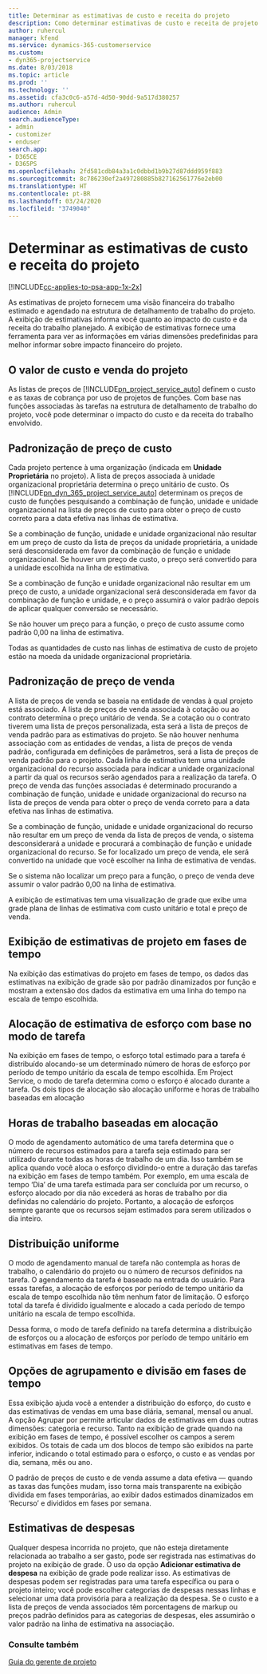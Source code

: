 ```yaml
---
title: Determinar as estimativas de custo e receita do projeto
description: Como determinar estimativas de custo e receita de projeto no Project Service
author: ruhercul
manager: kfend
ms.service: dynamics-365-customerservice
ms.custom:
- dyn365-projectservice
ms.date: 8/03/2018
ms.topic: article
ms.prod: ''
ms.technology: ''
ms.assetid: cfa3c0c6-a57d-4d50-90dd-9a517d380257
ms.author: ruhercul
audience: Admin
search.audienceType:
- admin
- customizer
- enduser
search.app:
- D365CE
- D365PS
ms.openlocfilehash: 2fd581cdb84a3a1c0dbbd1b9b27d87ddd959f883
ms.sourcegitcommit: 8c786230ef2a497280885b827162561776e2eb00
ms.translationtype: HT
ms.contentlocale: pt-BR
ms.lasthandoff: 03/24/2020
ms.locfileid: "3749040"
---
```

# <a name="determine-project-cost-and-revenue-estimates"></a>Determinar as estimativas de custo e receita do projeto 

[!INCLUDE[cc-applies-to-psa-app-1x-2x](../includes/cc-applies-to-psa-app-1x-2x.md)]

As estimativas de projeto fornecem uma visão financeira do trabalho estimado e agendado na estrutura de detalhamento de trabalho do projeto. A exibição de estimativas informa você quanto ao impacto do custo e da receita do trabalho planejado. A exibição de estimativas fornece uma ferramenta para ver as informações em várias dimensões predefinidas para melhor informar sobre impacto financeiro do projeto.  
  
## <a name="cost-and-sales-value-of-the-project"></a>O valor de custo e venda do projeto  
As listas de preços de [!INCLUDE[pn_project_service_auto](../includes/pn-project-service-auto.md)] definem o custo e as taxas de cobrança por uso de projetos de funções. Com base nas funções associadas às tarefas na estrutura de detalhamento de trabalho do projeto, você pode determinar o impacto do custo e da receita do trabalho envolvido.  
  
## <a name="cost-price-defaulting"></a>Padronização de preço de custo  
Cada projeto pertence à uma organização (indicada em **Unidade Proprietária** no projeto). A lista de preços associada à unidade organizacional proprietária determina o preço unitário de custo. Os [!INCLUDE[pn_dyn_365_project_service_auto](../includes/pn-dyn-365-project-service-auto.md)] determinam os preços de custo de funções pesquisando a combinação de função, unidade e unidade organizacional na lista de preços de custo para obter o preço de custo correto para a data efetiva nas linhas de estimativa.  
  
Se a combinação de função, unidade e unidade organizacional não resultar em um preço de custo da lista de preços da unidade proprietária, a unidade será desconsiderada em favor da combinação de função e unidade organizacional. Se houver um preço de custo, o preço será convertido para a unidade escolhida na linha de estimativa.  
  
Se a combinação de função e unidade organizacional não resultar em um preço de custo, a unidade organizacional será desconsiderada em favor da combinação de função e unidade, e o preço assumirá o valor padrão depois de aplicar qualquer conversão se necessário.  
  
 Se não houver um preço para a função, o preço de custo assume como padrão 0,00 na linha de estimativa.  
  
 Todas as quantidades de custo nas linhas de estimativa de custo de projeto estão na moeda da unidade organizacional proprietária.  
  
## <a name="sales-price-defaulting"></a>Padronização de preço de venda  
A lista de preços de venda se baseia na entidade de vendas à qual projeto está associado. A lista de preços de venda associada à cotação ou ao contrato determina o preço unitário de venda. Se a cotação ou o contrato tiverem uma lista de preços personalizada, esta será a lista de preços de venda padrão para as estimativas do projeto. Se não houver nenhuma associação com as entidades de vendas, a lista de preços de venda padrão, configurada em definições de parâmetros, será a lista de preços de venda padrão para o projeto. Cada linha de estimativa tem uma unidade organizacional do recurso associada para indicar a unidade organizacional a partir da qual os recursos serão agendados para a realização da tarefa. O preço de venda das funções associadas é determinado procurando a combinação de função, unidade e unidade organizacional do recurso na lista de preços de venda para obter o preço de venda correto para a data efetiva nas linhas de estimativa.  
  
Se a combinação de função, unidade e unidade organizacional do recurso não resultar em um preço de venda da lista de preços de venda, o sistema desconsiderará a unidade e procurará a combinação de função e unidade organizacional do recurso. Se for localizado um preço de venda, ele será convertido na unidade que você escolher na linha de estimativa de vendas.  
  
Se o sistema não localizar um preço para a função, o preço de venda deve assumir o valor padrão 0,00 na linha de estimativa.  
  
A exibição de estimativas tem uma visualização de grade que exibe uma grade plana de linhas de estimativa com custo unitário e total e preço de venda.  
  
## <a name="time-phased-view-of-project-estimates"></a>Exibição de estimativas de projeto em fases de tempo  
Na exibição das estimativas do projeto em fases de tempo, os dados das estimativas na exibição de grade são por padrão dinamizados por função e mostram a extensão dos dados da estimativa em uma linha do tempo na escala de tempo escolhida.  
  
## <a name="effort-estimate-allocation-based-on-task-mode"></a>Alocação de estimativa de esforço com base no modo de tarefa  
Na exibição em fases de tempo, o esforço total estimado para a tarefa é distribuído alocando-se um determinado número de horas de esforço por período de tempo unitário da escala de tempo escolhida. Em Project Service, o modo de tarefa determina como o esforço é alocado durante a tarefa. Os dois tipos de alocação são alocação uniforme e horas de trabalho baseadas em alocação  
  
## <a name="work-hours-based-allocation"></a>Horas de trabalho baseadas em alocação  
O modo de agendamento automático de uma tarefa determina que o número de recursos estimados para a tarefa seja estimado para ser utilizado durante todas as horas de trabalho de um dia. Isso também se aplica quando você aloca o esforço dividindo-o entre a duração das tarefas na exibição em fases de tempo também. Por exemplo, em uma escala de tempo ‘Dia’ de uma tarefa estimada para ser concluída por um recurso, o esforço alocado por dia não excederá as horas de trabalho por dia definidas no calendário do projeto. Portanto, a alocação de esforços sempre garante que os recursos sejam estimados para serem utilizados o dia inteiro.  
  
## <a name="even-distribution"></a>Distribuição uniforme  
O modo de agendamento manual de tarefa não contempla as horas de trabalho, o calendário do projeto ou o número de recursos definidos na tarefa. O agendamento da tarefa é baseado na entrada do usuário. Para essas tarefas, a alocação de esforços por período de tempo unitário da escala de tempo escolhida não têm nenhum fator de limitação. O esforço total da tarefa é dividido igualmente e alocado a cada período de tempo unitário na escala de tempo escolhida.  
  
Dessa forma, o modo de tarefa definido na tarefa determina a distribuição de esforços ou a alocação de esforços por período de tempo unitário em estimativas em fases de tempo.  
  
## <a name="grouping-and-time-phasing-options"></a>Opções de agrupamento e divisão em fases de tempo  
Essa exibição ajuda você a entender a distribuição do esforço, do custo e das estimativas de vendas em uma base diária, semanal, mensal ou anual. A opção Agrupar por permite articular dados de estimativas em duas outras dimensões: categoria e recurso. Tanto na exibição de grade quando na exibição em fases de tempo, é possível escolher os campos a serem exibidos. Os totais de cada um dos blocos de tempo são exibidos na parte inferior, indicando o total estimado para o esforço, o custo e as vendas por dia, semana, mês ou ano.  
  
O padrão de preços de custo e de venda assume a data efetiva — quando as taxas das funções mudam, isso torna mais transparente na exibição dividida em fases temporárias, ao exibir dados estimados dinamizados em ‘Recurso’ e divididos em fases por semana.  
  
## <a name="expense-estimates"></a>Estimativas de despesas  
Qualquer despesa incorrida no projeto, que não esteja diretamente relacionada ao trabalho a ser gasto, pode ser registrada nas estimativas do projeto na exibição de grade. O uso da opção **Adicionar estimativa de despesa** na exibição de grade pode realizar isso. As estimativas de despesas podem ser registradas para uma tarefa específica ou para o projeto inteiro; você pode escolher categorias de despesas nessas linhas e selecionar uma data provisória para a realização da despesa. Se o custo e a lista de preços de venda associados têm porcentagens de markup ou preços padrão definidos para as categorias de despesas, eles assumirão o valor padrão na linha de estimativa na associação.  
  
### <a name="see-also"></a>Consulte também  
 [Guia do gerente de projeto](../project-service/project-manager-guide.md)
